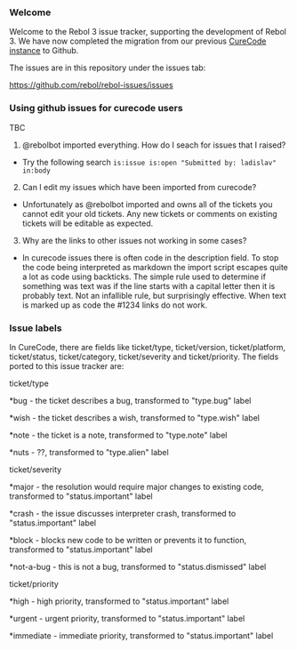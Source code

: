 ### Welcome
Welcome to the Rebol 3 issue tracker, supporting the
development of Rebol 3. We have now completed the migration from our previous
[CureCode instance](http://curecode.org/rebol3/) to Github.

The issues are in this repository under the issues tab:

https://github.com/rebol/rebol-issues/issues

### Using github issues for curecode users
TBC

1. @rebolbot imported everything. How do I seach for issues that I raised? 
  * Try the following search `is:issue is:open "Submitted by: ladislav" in:body`
2. Can I edit my issues which have been imported from curecode?
  * Unfortunately as @rebolbot imported and owns all of the tickets you cannot edit your old tickets. Any new tickets or comments on existing tickets will be editable as expected.
3. Why are the links to other issues not working in some cases?
  * In curecode issues there is often code in the description field. To stop the code being interpreted as markdown the import script escapes quite a lot as code using backticks. The simple rule used to determine if something was text was if the line starts with a capital letter then it is probably text. Not an infallible rule, but surprisingly effective. When text is marked up as code the #1234 links do not work.

### Issue labels

In CureCode, there are fields like ticket/type, ticket/version, ticket/platform, ticket/status, ticket/category, ticket/severity and ticket/priority. The fields ported to this issue tracker are:

ticket/type

*bug - the ticket describes a bug, transformed to "type.bug" label

*wish - the ticket describes a wish, transformed to "type.wish" label

*note - the ticket is a note, transformed to "type.note" label

*nuts - ??, transformed to "type.alien" label

ticket/severity

*major - the resolution would require major changes to existing code, transformed to "status.important" label

*crash - the issue discusses interpreter crash, transformed to "status.important" label

*block - blocks new code to be written or prevents it to function, transformed to "status.important" label

*not-a-bug - this is not a bug, transformed to "status.dismissed" label

ticket/priority

*high - high priority, transformed to "status.important" label

*urgent - urgent priority, transformed to "status.important" label

*immediate - immediate priority, transformed to "status.important" label
